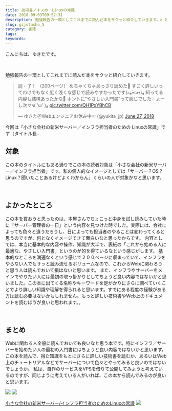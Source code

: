 ```yaml
---
title: 技術書ノすスめ　Linuxの常識
date: 2018-09-03T09:52:31
description: 勉強報告の一環としてこれまでに読んだ本をサクッと紹介していきます。> 読・了！ （200ページ）> め
slug: gijutusho_5
category: 書籍
tags: 
keywords: 
---
```


こんにちは、ゆきたです。

&nbsp;

勉強報告の一環としてこれまでに読んだ本をサクッと紹介していきます。

> 読・了！ （200ページ）
> めちゃくちゃあっさり読めた👀
> すごく詳しいってわけでもなく広く浅くな感じで読みやすかったです(๑و•̀ω•́)و
> 知ってる内容も結構あったかな🤔
> ホントに“やさしい入門書”って感じでした💡
> よーし次々٩( 'ω' )و [pic.twitter.com/QH1PxYBhCB](https://t.co/QH1PxYBhCB)
> 
> — ゆきた＠Webエンジニアお休み中💤 (@yukita\_jp) [June 27, 2018](https://twitter.com/yukita_jp/status/1011874522109104129?ref_src=twsrc%5Etfw)

<script async src="https://platform.twitter.com/widgets.js" charset="utf-8"></script>

今回は「小さな会社の新米サーバー／インフラ担当者のための Linuxの常識」です（タイトル長…

## 対象

この本のタイトルにもある通りでこの本の読者対象は「小さな会社の新米サーバー／インフラ担当者」です。私の個人的なイメージとしては「サーバー？OS？Linux？聞いたことあるけどよくわからん」くらいの人が対象かなと思います。

&nbsp;

## よかったところ

この本を買おうと思ったのは、本屋さんでちょこっと中身を試し読みしていた時に「サーバー管理者の一日」という内容を見つけた時でした。実際には、会社によっても色々と違うだろうし、日によっても担当者のやることは変わってくると思うのですが、何となくイメージできて面白いなと思ったからです。
内容としては、本当に基本的な内容や操作、知識が大半で、表紙の「これから始める人に最適な、やさしい入門書」というのが的を得ているなという感じがします。
基本的なところを満遍なくという感じで２００ページに収まっていて、インフラをやらない人でもサッと読み流せるボリュームなので、これからWebに関わろうと思う人は読んでおいて損はないと思います。
また、インフラやサーバーをメインでやりたい人には最初の取っ掛かりとしてちょうど良い内容ではないかと思いました。この本に出てくる名称やキーワードを足がかりにさらに調べていくことでより詳しい知識や理解を得られると思います。すでにある程度の経験がある方は読む必要はないかもしれません。もっと詳しい技術書やWeb上のドキュメントを読むほうが良いと思われます。。

&nbsp;

## まとめ

Webに関わる人全般に読んでおいても良いなと思う本です。特にインフラ／サーバーを始めたい人の最初の入門書にはちょうど良い内容ではないかと思います。この本を読んで、得た知識をもとにさらに詳しい技術書を読むか、あるいはWeb上のチュートリアルなどでサーバーについて色々とやってみると良いのではないでしょうか。
私は、自作のサービスをVPSを借りて公開してみようと考えているのですが、同じように考えている人がいれば、この本から読んでみるのが良いと思います。

[![](//ws-fe.amazon-adsystem.com/widgets/q?_encoding=UTF8&MarketPlace=JP&ASIN=4883379426&ServiceVersion=20070822&ID=AsinImage&WS=1&Format=_SL250_&tag=yukita2a01-22)](https://www.amazon.co.jp/gp/product/4883379426/ref=as_li_tl?ie=UTF8&camp=247&creative=1211&creativeASIN=4883379426&linkCode=as2&tag=yukita2a01-22&linkId=a41e1572e4789c34243f82ef3d18ff3e) ![](//ir-jp.amazon-adsystem.com/e/ir?t=yukita2a01-22&l=am2&o=9&a=4883379426)

[小さな会社の新米サーバー/インフラ担当者のためのLinuxの常識](https://www.amazon.co.jp/gp/product/4883379426/ref=as_li_tl?ie=UTF8&camp=247&creative=1211&creativeASIN=4883379426&linkCode=as2&tag=yukita2a01-22&linkId=faacb7ae0353af57219b3bd56e4d4645) ![](//ir-jp.amazon-adsystem.com/e/ir?t=yukita2a01-22&l=am2&o=9&a=4883379426)

